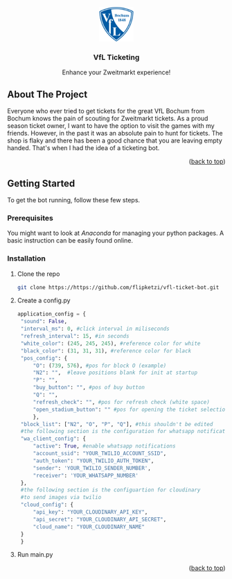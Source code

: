 
<!-- PROJECT LOGO -->
<br />
<div align="center">
  <a href="https://github.com/flipketzi/vfl-ticket-bot">
    <img src="./rsc/logo.png" alt="Logo" width="80" height="80">
  </a>

  <h3 align="center">VfL Ticketing</h3>

  <p align="center">
    Enhance your Zweitmarkt experience!
  </p>
</div>




<!-- ABOUT THE PROJECT -->
## About The Project

Everyone who ever tried to get tickets for the great VfL Bochum from Bochum knows the pain of scouting for Zweitmarkt tickets. As a proud season ticket owner, I want to have the option to visit the games with my friends. However, in the past it was an absolute pain to hunt for tickets. The shop is flaky and there has been a good chance that you are leaving empty handed. That's when I had the idea of a ticketing bot.

<p align="right">(<a href="#readme-top">back to top</a>)</p>

<!-- GETTING STARTED -->
## Getting Started

To get the bot running, follow these few steps.

### Prerequisites

You might want to look at _Anaconda_ for managing your python packages. A basic instruction can be easily found online.

### Installation


1. Clone the repo
   ```sh
   git clone https://https://github.com/flipketzi/vfl-ticket-bot.git
   ```
2. Create a config.py
   ```python
   application_config = {
    "sound": False,
    "interval_ms": 0, #click interval in miliseconds
    "refresh_interval": 15, #in seconds
    "white_color": (245, 245, 245), #reference color for white
    "black_color": (31, 31, 31), #reference color for black
    "pos_config": {
        "O": (739, 576), #pos for block O (example)
        "N2": "",  #leave positions blank for init at startup
        "P": "", 
        "buy_button": "", #pos of buy button
        "Q": "", 
        "refresh_check": "", #pos for refresh check (white space)
        "open_stadium_button": "" #pos for opening the ticket selection
        },
    "block_list": ["N2", "O", "P", "Q"], #this shouldn't be edited
    #the following section is the configuration for whatsapp notifications
    "wa_client_config": {
        "active": True, #enable whatsapp notifications
        "account_ssid": "YOUR_TWILIO_ACCOUNT_SSID",
        "auth_token": "YOUR_TWILIO_AUTH_TOKEN",
        "sender": 'YOUR_TWILIO_SENDER_NUMBER',
        "receiver": 'YOUR_WHATSAPP_NUMBER'
    },
    #the following section is the configuartion for cloudinary
    #to send images via twilio
    "cloud_config": {
        "api_key": "YOUR_CLOUDINARY_API_KEY",
        "api_secret": "YOUR_CLOUDINARY_API_SECRET",
        "cloud_name": "YOUR_CLOUDINARY_NAME"
    }
    }

3. Run main.py


<p align="right">(<a href="#readme-top">back to top</a>)</p>
